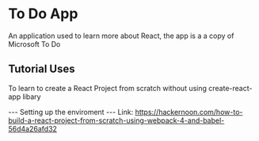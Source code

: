 # To Do App

An application used to learn more about React, the app is a a copy of Microsoft To Do

## Tutorial Uses

To learn to create a React Project from scratch without using create-react-app libary

--- Setting up the enviroment ---
Link: https://hackernoon.com/how-to-build-a-react-project-from-scratch-using-webpack-4-and-babel-56d4a26afd32
